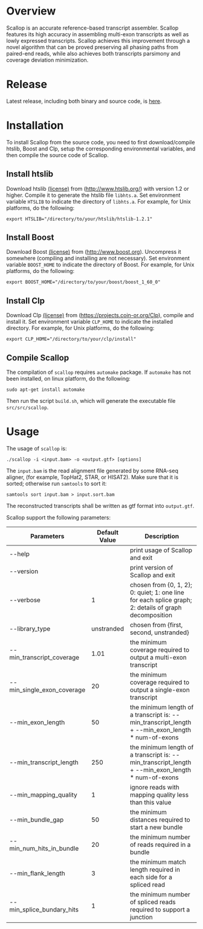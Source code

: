 # Overview
Scallop is an accurate reference-based transcript assembler. Scallop features
its high accuracy in assembling multi-exon transcripts as well as lowly
expressed transcripts. Scallop achieves this improvement through a novel
algorithm that can be proved preserving all phasing paths from paired-end reads,
while also achieves both transcripts parsimony and coverage deviation minimization.

# Release
Latest release, including both binary and source code, is [here](https://github.com/Kingsford-Group/scallop/releases/tag/v0.9.7).

# Installation
To install Scallop from the source code, you need to first download/compile 
htslib, Boost and Clp, setup the corresponding environmental variables,
and then compile the source code of Scallop.

## Install htslib
Download htslib [(license)](https://github.com/samtools/htslib/blob/develop/LICENSE)
from (http://www.htslib.org/) with version 1.2 or higher.
Compile it to generate the htslib file `libhts.a`. 
Set environment variable `HTSLIB` to indicate the directory of `libhts.a`.
For example, for Unix platforms, do the following:
```
export HTSLIB="/directory/to/your/htslib/htslib-1.2.1"
```

## Install Boost
Download Boost [(license)](http://www.boost.org/LICENSE_1_0.txt)
from (http://www.boost.org).
Uncompress it somewhere (compiling and installing are not necessary).
Set environment variable `BOOST_HOME` to indicate the directory of Boost.
For example, for Unix platforms, do the following:
```
export BOOST_HOME="/directory/to/your/boost/boost_1_60_0"
```

## Install Clp
Download Clp [(license)](https://opensource.org/licenses/eclipse-1.0)
from (https://projects.coin-or.org/Clp), compile and install it.
Set environment variable `CLP_HOME` to indicate the installed directory.
For example, for Unix platforms, do the following:
```
export CLP_HOME="/directory/to/your/clp/install"
```

## Compile Scallop
The compilation of `scallop` requires `automake` package.
If `automake` has not been installed, on linux platform, do the following:
```
sudo apt-get install automake
```
Then run the script `build.sh`, which will generate the executable file `src/src/scallop`.


# Usage

The usage of `scallop` is:
```
./scallop -i <input.bam> -o <output.gtf> [options]
```

The `input.bam` is the read alignment file generated by some RNA-seq aligner, (for example, TopHat2, STAR, or HISAT2).
Make sure that it is sorted; otherwise run `samtools` to sort it:
```
samtools sort input.bam > input.sort.bam
```

The reconstructed transcripts shall be written as gtf format into `output.gtf`.

Scallop support the following parameters:

Parameters | Default Value | Description
------------ | ------------- | ----------
 --help  |  | print usage of Scallop and exit
 --version | | print version of Scallop and exit
 --verbose | 1 | chosen from {0, 1, 2}; 0: quiet; 1: one line for each splice graph; 2: details of graph decomposition
 --library_type               | unstranded | chosen from {first, second, unstranded}
 --min_transcript_coverage    | 1.01 | the minimum coverage required to output a multi-exon transcript
  --min_single_exon_coverage   | 20 | the minimum coverage required to output a single-exon transcript
 --min_exon_length            | 50 | the minimum length of a transcript is: --min_transcript_length <br> + --min_exon_length * num-of-exons
 --min_transcript_length      |250 | the minimum length of a transcript is: --min_transcript_length <br> + --min_exon_length * num-of-exons
 --min_mapping_quality        | 1 | ignore reads with mapping quality less than this value
 --min_bundle_gap             |50 | the minimum distances required to start a new bundle
 --min_num_hits_in_bundle     | 20 | the minimum number of reads required in a bundle
 --min_flank_length           | 3 | the minimum match length required in each side for a spliced read
 --min_splice_bundary_hits    | 1 | the minimum number of spliced reads required to support a junction
